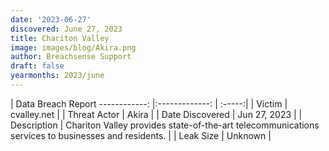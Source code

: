 ```yaml
---
date: '2023-06-27'
discovered: June 27, 2023
title: Chariton Valley
image: images/blog/Akira.png
author: Breachsense Support
draft: false
yearmonths: 2023/june
---
```



| Data Breach Report
------------:     |:-------------:    | :-----:|
| Victim      | cvalley.net      | 
| Threat Actor      | Akira      | 
| Date Discovered      | Jun 27, 2023      | 
| Description      | Chariton Valley provides state-of-the-art telecommunications services to businesses and residents.      | 
| Leak Size      | Unknown      | 

